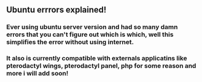 ## Ubuntu errrors explained!

### Ever using ubuntu server version and had so many damn errors that you can't figure out which is which, well this simplifies the error without using internet.
### It also is currently compatible with externals applicatins like pterodactyl wings, pterodactyl panel, php for some reason and more i will add soon!
